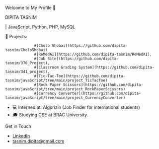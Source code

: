 Welcome to My Profile 👋

DIPITA TASNIM

| JavaScript, Python, PHP, MySQL

 🔭 Projects:
 
                 #[Cholo Shobai](https://github.com/dipita-tasnim/CholoShobai)
                 #[ReMedAI](https://github.com/dipita-tasnim/ReMedAI),
                 #[Job Site](https://github.com/dipita-tasnim/370_Project),
                 #[Classroom Grading System](https://github.com/dipita-tasnim/341_project),
                 #[Tic-Tac-Toe](https://github.com/dipita-tasnim/javaScript/tree/main/project_TicTacToe)
                 #[Rock Paper Scissors](https://github.com/dipita-tasnim/javaScript/tree/main/project_RockPaperScissors)
                 #[Currency Converter](https://github.com/dipita-tasnim/javaScript/tree/main/project_CurrencyConverter)
                
- 💻 Interned at: Algorizin (Job Finder for international students)
- 🎓 Studying CSE at BRAC University.

 Get in Touch
- [LinkedIn](https://www.linkedin.com/in/dipita-tasnim/)
- tasnim.dipita@gmail.com

